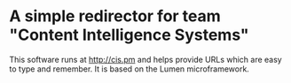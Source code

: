 # A simple redirector for team "Content Intelligence Systems"

This software runs at http://cis.pm and helps provide URLs which are easy to type and remember.
It is based on the Lumen microframework.